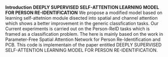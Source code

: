 
 **Introduction** 
  **DEEPLY SUPERVISED SELF-ATTENTION LEARNING MODEL FOR PERSON RE-IDENTIFICATION**
 We propose a modified model based on learning self-attetnion module disected into  spatial and channel attention which shows a better improvement in the generic classfication tasks. Our Current experiments is carried out on the Person-ReID tasks which is framed as a classification problem. The here is mainly based on the work in Parameter-Free Spatial Attention Network for Person Re-Identification and PCB.
This code is implementain of the paper entitled DEEPLY SUPERVISED SELF-ATTENTION LEARNING MODEL FOR PERSON RE-IDENTIFICATION. 
